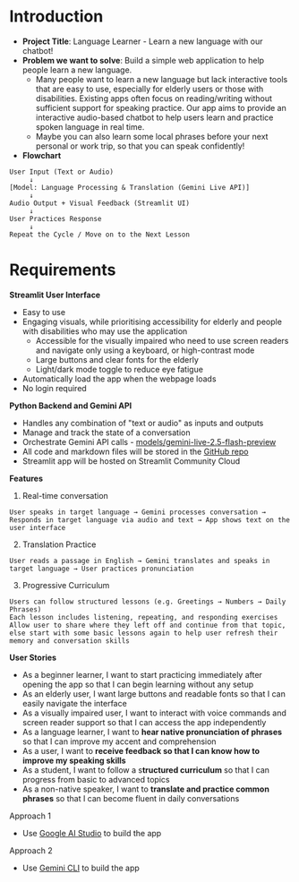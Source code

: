 # Introduction
* **Project Title**: Language Learner - Learn a new language with our chatbot!
* **Problem we want to solve**: Build a simple web application to help people learn a new language.
  * Many people want to learn a new language but lack interactive tools that are easy to use, especially for elderly users or those with disabilities. Existing apps often focus on reading/writing without sufficient support for speaking practice. Our app aims to provide an interactive audio-based chatbot to help users learn and practice spoken language in real time.
  * Maybe you can also learn some local phrases before your next personal or work trip, so that you can speak confidently!
* **Flowchart**
```
User Input (Text or Audio)
     ↓
[Model: Language Processing & Translation (Gemini Live API)]
     ↓
Audio Output + Visual Feedback (Streamlit UI)
     ↓
User Practices Response
     ↓
Repeat the Cycle / Move on to the Next Lesson
```




# Requirements
**Streamlit User Interface**
- Easy to use
- Engaging visuals, while prioritising accessibility for elderly and people with disabilities who may use the application
  - Accessible for the visually impaired who need to use screen readers and navigate only using a keyboard, or high-contrast mode
  - Large buttons and clear fonts for the elderly
  - Light/dark mode toggle to reduce eye fatigue
- Automatically load the app when the webpage loads
- No login required

**Python Backend and Gemini API**
- Handles any combination of "text or audio" as inputs and outputs
- Manage and track the state of a conversation
- Orchestrate Gemini API calls - [models/gemini-live-2.5-flash-preview](https://ai.google.dev/gemini-api/docs/models#live-api)
- All code and markdown files will be stored in the [GitHub repo](https://github.com/KaiquanMah/language-learner)
- Streamlit app will be hosted on Streamlit Community Cloud


**Features**
1. Real-time conversation
```
User speaks in target language → Gemini processes conversation → Responds in target language via audio and text → App shows text on the user interface
```

2. Translation Practice
```
User reads a passage in English → Gemini translates and speaks in target language → User practices pronunciation
```

3. Progressive Curriculum
```
Users can follow structured lessons (e.g. Greetings → Numbers → Daily Phrases)
Each lesson includes listening, repeating, and responding exercises
Allow user to share where they left off and continue from that topic, else start with some basic lessons again to help user refresh their memory and conversation skills
```


**User Stories**
- As a beginner learner, I want to start practicing immediately after opening the app so that I can begin learning without any setup  
- As an elderly user, I want large buttons and readable fonts so that I can easily navigate the interface  
- As a visually impaired user, I want to interact with voice commands and screen reader support so that I can access the app independently  
- As a language learner, I want to **hear native pronunciation of phrases** so that I can improve my accent and comprehension  
- As a user, I want to **receive feedback so that I can know how to improve my speaking skills**
- As a student, I want to follow a s**tructured curriculum** so that I can progress from basic to advanced topics  
- As a non-native speaker, I want to **translate and practice common phrases** so that I can become fluent in daily conversations



Approach 1
- Use [Google AI Studio](https://aistudio.google.com/apps) to build the app

Approach 2
- Use [Gemini CLI](https://github.com/google-gemini/gemini-cli) to build the app


